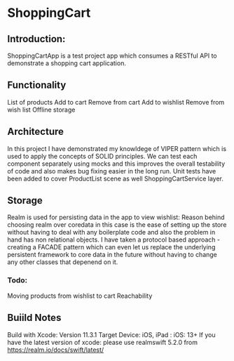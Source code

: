# ShoppingCart

## Introduction: 
ShoppingCartApp  is a  test project app which consumes a RESTful API to demonstrate a shopping cart application. 

## Functionality
List of products
Add to cart
Remove from cart
Add to wishlist
Remove from wish list
Offline storage

## Architecture
In this project I have demonstrated my knowldege of VIPER pattern which is used to apply the concepts of SOLID  principles. We can test each component separately using mocks and this improves the overall testability of code and also makes bug fixing easier in the long run. Unit tests have been added to cover ProductList scene as well ShoppingCartService layer. 


## Storage
Realm is used for persisting  data in the app to view wishlist: Reason behind choosing realm over coredata  in this case is the ease of setting up the store without having to deal with any boilerplate code and also the problem in hand has non relational objects. 
I have taken a protocol based approach -  creating a FACADE pattern which can even let us replace the underlying persistent framework to core data in the future without having to change any other classes that depenend on it.

### Todo:
Moving products from wishlist to cart
Reachability 


## Buiild Notes
Build with Xcode: Version 11.3.1 
Target Device: iOS, iPad : iOS: 13+
If you have the latest version of xcode: please use realmswift 5.2.0 from https://realm.io/docs/swift/latest/

